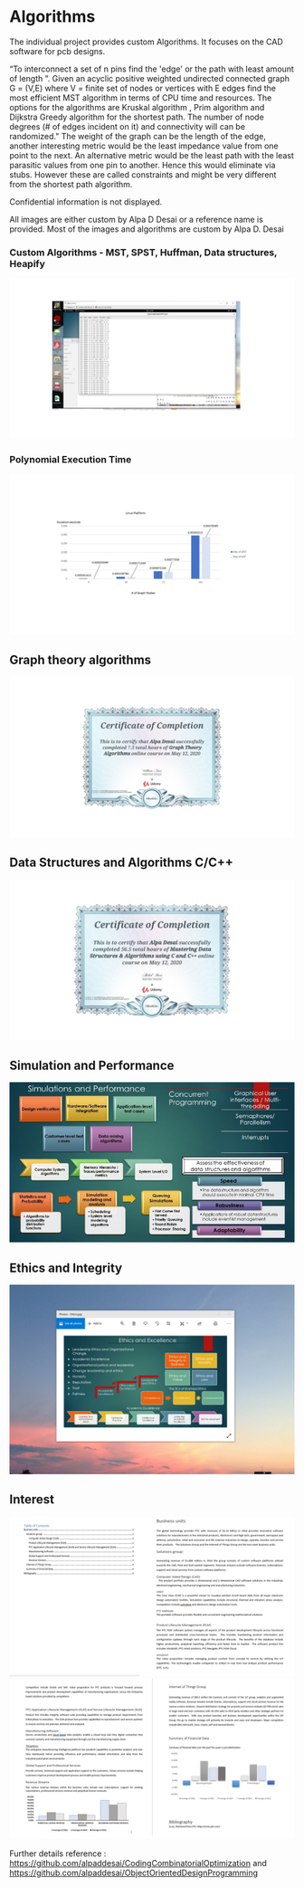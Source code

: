 # Algorithms

The individual project provides custom Algorithms. It focuses on the CAD software for pcb designs.  

“To interconnect a set of n pins find the 'edge' or the path with least amount of length ”. Given an acyclic positive weighted undirected connected graph G = (V,E) where V = finite set of nodes or vertices with E edges find the most efficient MST algorithm in terms of CPU time and resources.  The options for the algorithms are Kruskal algorithm , Prim algorithm and Dijkstra Greedy algorithm for the shortest path. The number of node degrees (# of edges incident on it) and connectivity will can be randomized." The weight of the graph can be the length of the edge, another interesting metric would be the least impedance value from one point to the next. An alternative metric would be the least path with the least parasitic values from one pin to another. Hence this would eliminate via stubs.  However these are called constraints and might be very different from the shortest path algorithm. 
 
Confidential information is not displayed.

All images are either custom by Alpa D Desai or a reference name is provided. Most of the images and algorithms are custom by Alpa D. Desai

### Custom Algorithms - MST, SPST, Huffman, Data structures, Heapify  
![image](MSTImageMay2020.jpg)

### Polynomial Execution Time
![image](LinuxPlatform.jpg)

## Graph theory algorithms
![image](GraphTheoryAlgorithmCertificate.jpg)

## Data Structures and Algorithms C/C++
![image](DataStructuresAlgorithmsCertificate.jpg)

## Simulation and Performance
![image](SimulationsPerformance.jpg)

## Ethics and Integrity
![image](EthicsandExcellence.png)

## Interest 
![image](image1.jpg)
![image](image2.jpg)

Further details reference : https://github.com/alpaddesai/CodingCombinatorialOptimization and https://github.com/alpaddesai/ObjectOrientedDesignProgramming

